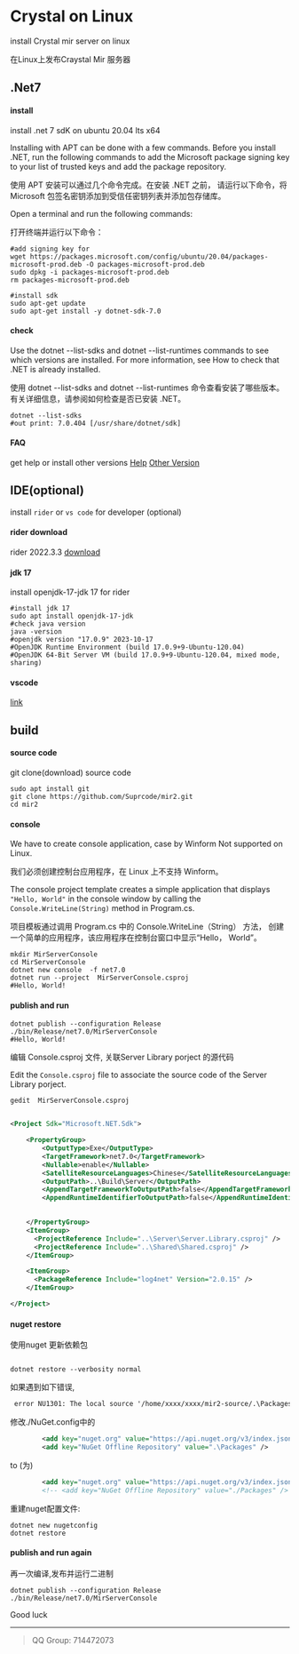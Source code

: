# Crystal on Linux

install Crystal  mir server  on linux 

在Linux上发布Craystal Mir 服务器

## .Net7
#### install
install .net 7 sdK on ubuntu 20.04 lts x64

Installing with APT can be done with a few commands. Before you install .NET, 
run the following commands to add the Microsoft package signing key 
to your list of trusted keys and add the package repository.

使用 APT 安装可以通过几个命令完成。在安装 .NET 之前，
请运行以下命令，将 Microsoft 包签名密钥添加到受信任密钥列表并添加包存储库。

Open a terminal and run the following commands:

打开终端并运行以下命令：

```shell
#add signing key for 
wget https://packages.microsoft.com/config/ubuntu/20.04/packages-microsoft-prod.deb -O packages-microsoft-prod.deb
sudo dpkg -i packages-microsoft-prod.deb
rm packages-microsoft-prod.deb

#install sdk 
sudo apt-get update 
sudo apt-get install -y dotnet-sdk-7.0

```

#### check

Use the dotnet --list-sdks and dotnet --list-runtimes commands to see which versions are installed. 
For more information, see How to check that .NET is already installed.

使用 dotnet --list-sdks and dotnet --list-runtimes 命令查看安装了哪些版本。
有关详细信息，请参阅如何检查是否已安装 .NET。

```shell
dotnet --list-sdks
#out print: 7.0.404 [/usr/share/dotnet/sdk]
```

#### FAQ 
get help or install other versions
[Help](https://learn.microsoft.com/en-us/dotnet/core/install/linux-ubuntu-2004)
[Other Version](https://learn.microsoft.com/en-us/dotnet/core/install/linux)


## IDE(optional)
install `rider` or `vs code` for developer (optional)

#### rider download
rider 2022.3.3 
[download](https://download-cdn.jetbrains.com/rider/JetBrains.Rider-2022.3.3-aarch64.tar.gz?_gl=1*qxwgxl*_ga*MTI0Mzc3NjI2NC4xNzAxNDgzMDk1*_ga_9J976DJZ68*MTcwMTQ4MzA5NS4xLjEuMTcwMTQ4MzI1NC4xMy4wLjA.&_ga=2.139501811.1763692958.1701483095-1243776264.1701483095)

#### jdk 17
install openjdk-17-jdk 17 for rider

```shell
#install jdk 17
sudo apt install openjdk-17-jdk
#check java version
java -version
#openjdk version "17.0.9" 2023-10-17
#OpenJDK Runtime Environment (build 17.0.9+9-Ubuntu-120.04)
#OpenJDK 64-Bit Server VM (build 17.0.9+9-Ubuntu-120.04, mixed mode, sharing)
```
#### vscode 
[link](https://learn.microsoft.com/en-us/dotnet/core/tutorials/with-visual-studio-code?pivots=dotnet-7-0)

## build 

#### source code
git clone(download) source code

```shell
sudo apt install git
git clone https://github.com/Suprcode/mir2.git
cd mir2
```

#### console

We have to create console application, case by Winform Not supported on Linux.

我们必须创建控制台应用程序，在 Linux 上不支持 Winform。

The console project template creates a simple application that displays `"Hello, World"`
in the console window by calling the `Console.WriteLine(String)` method in Program.cs.

项目模板通过调用 Program.cs 中的 Console.WriteLine（String） 方法，
创建一个简单的应用程序，该应用程序在控制台窗口中显示“Hello， World”。

```shell
mkdir MirServerConsole
cd MirServerConsole
dotnet new console  -f net7.0
dotnet run --project  MirServerConsole.csproj 
#Hello, World!
```

#### publish and run 
```shell
dotnet publish --configuration Release
./bin/Release/net7.0/MirServerConsole
#Hello, World!
```

编辑 Console.csproj 文件, 关联Server Library porject 的源代码

Edit the `Console.csproj` file to associate the source code of the Server Library porject.

``` shell
gedit  MirServerConsole.csproj
```

```xml

<Project Sdk="Microsoft.NET.Sdk">

    <PropertyGroup>
        <OutputType>Exe</OutputType>
        <TargetFramework>net7.0</TargetFramework>
        <Nullable>enable</Nullable>
        <SatelliteResourceLanguages>Chinese</SatelliteResourceLanguages> 
        <OutputPath>..\Build\Server</OutputPath>
        <AppendTargetFrameworkToOutputPath>false</AppendTargetFrameworkToOutputPath> 
        <AppendRuntimeIdentifierToOutputPath>false</AppendRuntimeIdentifierToOutputPath> 

        
    </PropertyGroup>
    <ItemGroup>
      <ProjectReference Include="..\Server\Server.Library.csproj" />
      <ProjectReference Include="..\Shared\Shared.csproj" />
    </ItemGroup>

    <ItemGroup>
      <PackageReference Include="log4net" Version="2.0.15" />
    </ItemGroup>

</Project>

```

#### nuget restore 

使用nuget 更新依赖包

```shell

dotnet restore --verbosity normal

```

如果遇到如下错误, 

```txt
 error NU1301: The local source '/home/xxxx/xxxx/mir2-source/.\Packages' doesn't exist.
```

修改./NuGet.config中的
``` xml
        <add key="nuget.org" value="https://api.nuget.org/v3/index.json" />
        <add key="NuGet Offline Repository" value=".\Packages" />
```
to (为)

``` xml
        <add key="nuget.org" value="https://api.nuget.org/v3/index.json" />
        <!-- <add key="NuGet Offline Repository" value="./Packages" /> -->
```

重建nuget配置文件:

```shell
dotnet new nugetconfig
dotnet restore
```

#### publish and run again

再一次编译,发布并运行二进制

``` shell
dotnet publish --configuration Release
./bin/Release/net7.0/MirServerConsole
```


Good luck 

----
> QQ Group: 714472073
